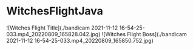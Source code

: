 # WitchesFlightJava
![Witches Flight Title](./bandicam 2021-11-12 16-54-25-033.mp4_20220809_165828.042.jpg)
![Witches Flight Boss](./bandicam 2021-11-12 16-54-25-033.mp4_20220809_165850.752.jpg)
